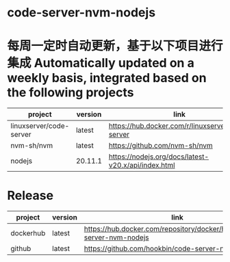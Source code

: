 # code-server-nvm-nodejs

# 每周一定时自动更新，基于以下项目进行集成 Automatically updated on a weekly basis, integrated based on the following projects

|project|version|link|
|--|--|--|
|linuxserver/code-server|latest|https://hub.docker.com/r/linuxserver/code-server|
|nvm-sh/nvm|latest|https://github.com/nvm-sh/nvm|
|nodejs|20.11.1|https://nodejs.org/docs/latest-v20.x/api/index.html|

# Release
|project|version|link|
|--|--|--|
|dockerhub|latest|https://hub.docker.com/repository/docker/hookbin/code-server-nvm-nodejs|
|github|latest|https://github.com/hookbin/code-server-nvm-nodejs|
